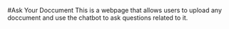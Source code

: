 #Ask Your Doccument
This is a webpage that allows users to upload any doccument and use the chatbot to ask questions related to it.